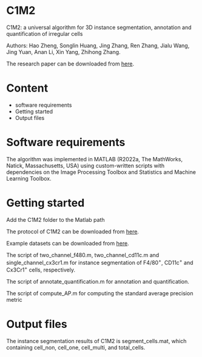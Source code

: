# C1M2

C1M2: a universal algorithm for 3D instance segmentation, annotation and quantification of irregular cells

Authors: Hao Zheng, Songlin Huang, Jing Zhang, Ren Zhang, Jialu Wang, Jing Yuan, Anan Li, Xin Yang, Zhihong Zhang.

The research paper can be downloaded from [here](http://engine.scichina.com/doi/10.1007/s11427-022-2327-y).



# Content
* software requirements
* Getting started
* Output files

# Software requirements

The algorithm was implemented in MATLAB (R2022a, The MathWorks, Natick, Massachusetts, USA) using custom-written scripts with dependencies on the Image Processing Toolbox and Statistics and Machine Learning Toolbox.

# Getting started
Add the C1M2 folder to the Matlab path

The protocol of C1M2 can be downloaded from [here](https://www.sciengine.com/cfs/files/files/fs/1659449496276303872).

Example datasets can be downloaded from [here](https://drive.google.com/file/d/14XyqgbmYaDFn46NxkOIlM9CeIktH3awT/view?usp=sharing).

The script of two_channel_f480.m, two_channel_cd11c.m and single_channel_cx3cr1.m for instance segmentation of F4/80<sup>+</sup>, CD11c<sup>+</sup> and Cx3Cr1<sup>+</sup> cells, respectively.

The script of annotate_quantification.m for annotation and quantification.

The script of compute_AP.m for computing the standard average precision metric

# Output files

The instance segmentation results of C1M2 is segment_cells.mat, which containing cell_non, cell_one, cell_multi, and total_cells.

